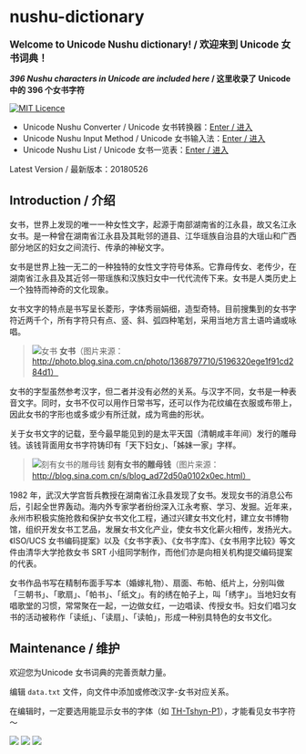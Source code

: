 # nushu-dictionary

<p><b><big>Welcome to Unicode Nushu dictionary! / 欢迎来到 Unicode 女书词典！</big></b></p>

**_396 Nushu characters in Unicode are included here_ / 这里收录了 Unicode 中的 396 个女书字符**

[![MIT Licence](https://badges.frapsoft.com/os/mit/mit.svg?v=103)](https://opensource.org/licenses/mit-license.php)

* Unicode Nushu Converter / Unicode 女书转换器：[Enter / 进入](converter.htm)
* Unicode Nushu Input Method / Unicode 女书输入法：[Enter / 进入](/unicode_nushu/)
* Unicode Nushu List / Unicode 女书一览表：[Enter / 进入](list.htm)

Latest Version / 最新版本：20180526

## Introduction / 介绍

女书，世界上发现的唯一一种女性文字，起源于南部湖南省的江永县，故又名江永女书。是一种曾在湖南省江永县及其毗邻的道县、江华瑶族自治县的大瑶山和广西部分地区的妇女之间流行、传承的神秘文字。

女书是世界上独一无二的一种独特的女性文字符号体系。它靠母传女、老传少，在湖南省江永县及其近邻一带瑶族和汉族妇女中一代代流传下来。女书是人类历史上一个独特而神奇的文化现象。

女书文字的特点是书写呈长菱形，字体秀丽娟细，造型奇特。目前搜集到的女书字符近两千个，所有字符只有点、竖、斜、弧四种笔划，采用当地方言土语吟诵或咏唱。

 
> ![女书](pic/calligraphy.png) 
> **女书**（图片来源：http://photo.blog.sina.com.cn/photo/1368797710/5196320ege1f91cd284d1） 

女书的字型虽然参考汉字，但二者并没有必然的关系。与汉字不同，女书是一种表音文字。同时，女书不仅可以用作日常书写，还可以作为花纹编在衣服或布带上，因此女书的字形也或多或少有所迁就，成为弯曲的形状。

关于女书文字的记载，至今最早能见到的是太平天国（清朝咸丰年间）发行的雕母钱。该钱背面用女书字符铸印有「天下妇女」、「姊妹一家」字样。

> ![刻有女书的雕母钱](pic/coin.png)
> **刻有女书的雕母钱**（图片来源：http://blog.sina.com.cn/s/blog_ad72d50a0102x0ec.html）

1982 年，武汉大学宫哲兵教授在湖南省江永县发现了女书。发现女书的消息公布后，引起全世界轰动。海内外专家学者纷纷深入江永考察、学习、发掘。近年来，永州市积极实施抢救和保护女书文化工程，通过兴建女书文化村，建立女书博物馆，组织开发女书工艺品，发展女书文化产业，使女书文化薪火相传，发扬光大。《ISO/UCS 女书编码提案》以及《女书字表》、《女书字库》、《女书用字比较》等文件由清华大学抢救女书 SRT 小组同学制作，而他们亦是向相关机构提交编码提案的代表。

女书作品书写在精制布面手写本（婚嫁礼物）、扇面、布帕、纸片上，分别叫做「三朝书」、「歌扇」、「帕书」、「纸文」。有的绣在帕子上，叫「绣字」。当地妇女有唱歌堂的习惯，常常聚在一起，一边做女红，一边唱读、传授女书。妇女们唱习女书的活动被称作「读纸」、「读扇」、「读帕」，形成一种别具特色的女书文化。

## Maintenance / 维护

欢迎您为Unicode 女书词典的完善贡献力量。

编辑 `data.txt` 文件，向文件中添加或修改汉字-女书对应关系。

在编辑时，一定要选用能显示女书的字体（如 [TH-Tshyn-P1](http://cheonhyeong.com/Simplified/download.html)），才能看见女书字符～

![](pic/ico.gif) ![](pic/0012.gif) ![](pic/v4_anim022.gif)
